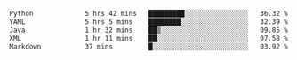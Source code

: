<!--START_SECTION:waka-->

```txt
Python             5 hrs 42 mins   █████████░░░░░░░░░░░░░░░░   36.32 %
YAML               5 hrs 5 mins    ████████░░░░░░░░░░░░░░░░░   32.39 %
Java               1 hr 32 mins    ██▒░░░░░░░░░░░░░░░░░░░░░░   09.85 %
XML                1 hr 11 mins    ██░░░░░░░░░░░░░░░░░░░░░░░   07.58 %
Markdown           37 mins         █░░░░░░░░░░░░░░░░░░░░░░░░   03.92 %
```

<!--END_SECTION:waka-->
